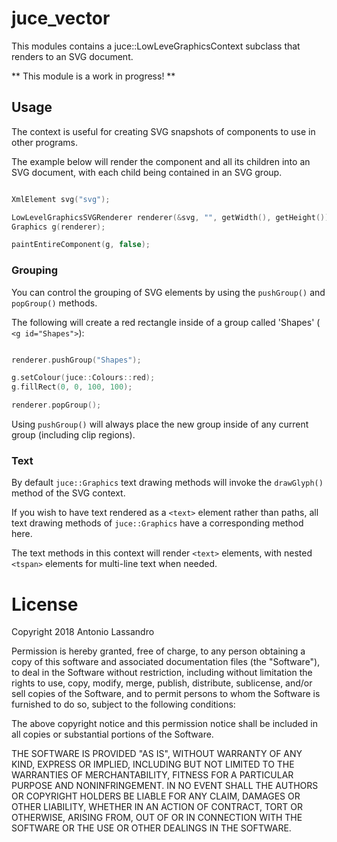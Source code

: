 # juce_vector

This modules contains a juce::LowLeveGraphicsContext subclass that renders to an SVG document.

** This module is a work in progress! **


## Usage

The context is useful for creating SVG snapshots of components to use in other programs.

The example below will render the component and all its children into an SVG document, with each child being contained in an SVG group.

```C++

XmlElement svg("svg");

LowLevelGraphicsSVGRenderer renderer(&svg, "", getWidth(), getHeight());
Graphics g(renderer);

paintEntireComponent(g, false);
```

### Grouping

You can control the grouping of SVG elements by using the `pushGroup()` and `popGroup()` methods.

The following will create a red rectangle inside of a group called 'Shapes' ( `<g id="Shapes">`):

```C++

renderer.pushGroup("Shapes");

g.setColour(juce::Colours::red);
g.fillRect(0, 0, 100, 100);

renderer.popGroup();
```

Using `pushGroup()` will always place the new group inside of any current group (including clip regions).


### Text

By default `juce::Graphics` text drawing methods will invoke the `drawGlyph()` method of the SVG context.

If you wish to have text rendered as a `<text>` element rather than paths, all text drawing methods
of `juce::Graphics` have a corresponding method here.

The text methods in this context will render `<text>` elements, with nested `<tspan>` elements
for multi-line text when needed.


# License

Copyright 2018 Antonio Lassandro

Permission is hereby granted, free of charge, to any person obtaining a copy of this software and associated documentation files (the "Software"), to deal in the Software without restriction, including without limitation the rights to use, copy, modify, merge, publish, distribute, sublicense, and/or sell copies of the Software, and to permit persons to whom the Software is furnished to do so, subject to the following conditions:

The above copyright notice and this permission notice shall be included in all copies or substantial portions of the Software.

THE SOFTWARE IS PROVIDED "AS IS", WITHOUT WARRANTY OF ANY KIND, EXPRESS OR IMPLIED, INCLUDING BUT NOT LIMITED TO THE WARRANTIES OF MERCHANTABILITY, FITNESS FOR A PARTICULAR PURPOSE AND NONINFRINGEMENT. IN NO EVENT SHALL THE AUTHORS OR COPYRIGHT HOLDERS BE LIABLE FOR ANY CLAIM, DAMAGES OR OTHER LIABILITY, WHETHER IN AN ACTION OF CONTRACT, TORT OR OTHERWISE, ARISING FROM, OUT OF OR IN CONNECTION WITH THE SOFTWARE OR THE USE OR OTHER DEALINGS IN THE SOFTWARE.
